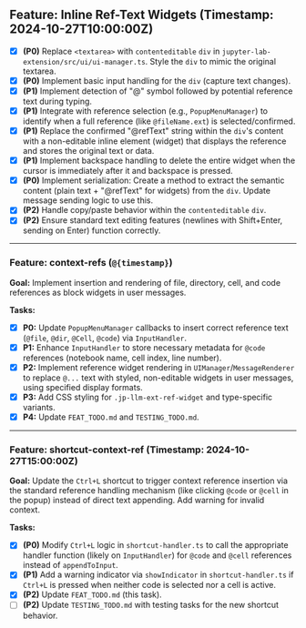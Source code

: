 ## Feature: Inline Ref-Text Widgets (Timestamp: 2024-10-27T10:00:00Z)
- [x] **(P0)** Replace `<textarea>` with `contenteditable` `div` in `jupyter-lab-extension/src/ui/ui-manager.ts`. Style the `div` to mimic the original textarea.
- [x] **(P0)** Implement basic input handling for the `div` (capture text changes).
- [x] **(P1)** Implement detection of "@" symbol followed by potential reference text during typing.
- [x] **(P1)** Integrate with reference selection (e.g., `PopupMenuManager`) to identify when a full reference (like `@fileName.ext`) is selected/confirmed.
- [x] **(P1)** Replace the confirmed "@refText" string within the `div`'s content with a non-editable inline element (widget) that displays the reference and stores the original text or data.
- [x] **(P1)** Implement backspace handling to delete the entire widget when the cursor is immediately after it and backspace is pressed.
- [x] **(P0)** Implement serialization: Create a method to extract the semantic content (plain text + "@refText" for widgets) from the `div`. Update message sending logic to use this.
- [x] **(P2)** Handle copy/paste behavior within the `contenteditable` `div`.
- [x] **(P2)** Ensure standard text editing features (newlines with Shift+Enter, sending on Enter) function correctly.

---

### Feature: context-refs (`@{timestamp}`)

**Goal:** Implement insertion and rendering of file, directory, cell, and code references as block widgets in user messages.

**Tasks:**
- [x] **P0:** Update `PopupMenuManager` callbacks to insert correct reference text (`@file`, `@dir`, `@Cell`, `@code`) via `InputHandler`.
- [x] **P1:** Enhance `InputHandler` to store necessary metadata for `@code` references (notebook name, cell index, line number).
- [x] **P2:** Implement reference widget rendering in `UIManager`/`MessageRenderer` to replace `@...` text with styled, non-editable widgets in user messages, using specified display formats.
- [x] **P3:** Add CSS styling for `.jp-llm-ext-ref-widget` and type-specific variants.
- [x] **P4:** Update `FEAT_TODO.md` and `TESTING_TODO.md`.

---

### Feature: shortcut-context-ref (Timestamp: 2024-10-27T15:00:00Z)

**Goal:** Update the `Ctrl+L` shortcut to trigger context reference insertion via the standard reference handling mechanism (like clicking `@code` or `@cell` in the popup) instead of direct text appending. Add warning for invalid context.

**Tasks:**
- [x] **(P0)** Modify `Ctrl+L` logic in `shortcut-handler.ts` to call the appropriate handler function (likely on `InputHandler`) for `@code` and `@cell` references instead of `appendToInput`.
- [x] **(P1)** Add a warning indicator via `showIndicator` in `shortcut-handler.ts` if `Ctrl+L` is pressed when neither code is selected nor a cell is active.
- [x] **(P2)** Update `FEAT_TODO.md` (this task).
- [ ] **(P2)** Update `TESTING_TODO.md` with testing tasks for the new shortcut behavior.
